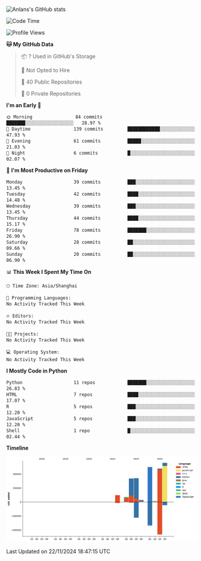 <!-- ![Anlans's GitHub stats](https://github-readme-stats.vercel.app/api?username=Anlans) -->
![Anlans's GitHub stats](https://github-readme-stats.vercel.app/api?username=Anlans&rank_icon=github)

<!--START_SECTION:waka-->
![Code Time](http://img.shields.io/badge/Code%20Time-0%20secs-blue)

![Profile Views](http://img.shields.io/badge/Profile%20Views-0-blue)

**🐱 My GitHub Data** 

> 📦 ? Used in GitHub's Storage 
 > 
> 🚫 Not Opted to Hire
 > 
> 📜 40 Public Repositories 
 > 
> 🔑 0 Private Repositories 
 > 
**I'm an Early 🐤** 

```text
🌞 Morning                84 commits          ███████░░░░░░░░░░░░░░░░░░   28.97 % 
🌆 Daytime                139 commits         ████████████░░░░░░░░░░░░░   47.93 % 
🌃 Evening                61 commits          █████░░░░░░░░░░░░░░░░░░░░   21.03 % 
🌙 Night                  6 commits           █░░░░░░░░░░░░░░░░░░░░░░░░   02.07 % 
```
📅 **I'm Most Productive on Friday** 

```text
Monday                   39 commits          ███░░░░░░░░░░░░░░░░░░░░░░   13.45 % 
Tuesday                  42 commits          ████░░░░░░░░░░░░░░░░░░░░░   14.48 % 
Wednesday                39 commits          ███░░░░░░░░░░░░░░░░░░░░░░   13.45 % 
Thursday                 44 commits          ████░░░░░░░░░░░░░░░░░░░░░   15.17 % 
Friday                   78 commits          ███████░░░░░░░░░░░░░░░░░░   26.90 % 
Saturday                 28 commits          ██░░░░░░░░░░░░░░░░░░░░░░░   09.66 % 
Sunday                   20 commits          ██░░░░░░░░░░░░░░░░░░░░░░░   06.90 % 
```


📊 **This Week I Spent My Time On** 

```text
🕑︎ Time Zone: Asia/Shanghai

💬 Programming Languages: 
No Activity Tracked This Week

🔥 Editors: 
No Activity Tracked This Week

🐱‍💻 Projects: 
No Activity Tracked This Week

💻 Operating System: 
No Activity Tracked This Week
```

**I Mostly Code in Python** 

```text
Python                   11 repos            ███████░░░░░░░░░░░░░░░░░░   26.83 % 
HTML                     7 repos             ████░░░░░░░░░░░░░░░░░░░░░   17.07 % 
R                        5 repos             ███░░░░░░░░░░░░░░░░░░░░░░   12.20 % 
JavaScript               5 repos             ███░░░░░░░░░░░░░░░░░░░░░░   12.20 % 
Shell                    1 repo              █░░░░░░░░░░░░░░░░░░░░░░░░   02.44 % 
```



**Timeline**

![Lines of Code chart](https://raw.githubusercontent.com/Anlans/Anlans/main/assets/bar_graph.png)


 Last Updated on 22/11/2024 18:47:15 UTC
<!--END_SECTION:waka-->
